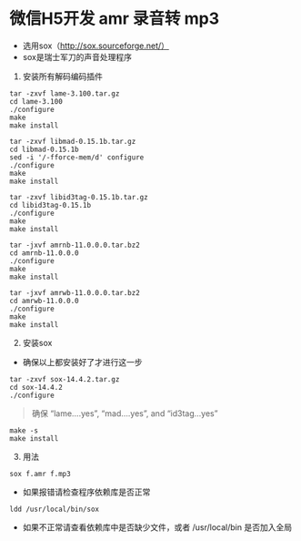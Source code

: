 # 微信H5开发 amr 录音转 mp3 

- 选用sox（http://sox.sourceforge.net/）
- sox是瑞士军刀的声音处理程序

1. 安装所有解码编码插件
```
tar -zxvf lame-3.100.tar.gz
cd lame-3.100
./configure
make
make install

tar -zxvf libmad-0.15.1b.tar.gz
cd libmad-0.15.1b
sed -i '/-fforce-mem/d' configure
./configure
make
make install

tar -zxvf libid3tag-0.15.1b.tar.gz
cd libid3tag-0.15.1b
./configure
make
make install

tar -jxvf amrnb-11.0.0.0.tar.bz2
cd amrnb-11.0.0.0
./configure
make
make install

tar -jxvf amrwb-11.0.0.0.tar.bz2
cd amrwb-11.0.0.0
./configure
make
make install
```

2. 安装sox
- 确保以上都安装好了才进行这一步

```
tar -zxvf sox-14.4.2.tar.gz
cd sox-14.4.2
./configure
```
> 确保 “lame….yes”, “mad….yes”, and “id3tag…yes”
```
make -s
make install
```

3. 用法
```
sox f.amr f.mp3
```
- 如果报错请检查程序依赖库是否正常
```
ldd /usr/local/bin/sox
```
- 如果不正常请查看依赖库中是否缺少文件，或者 /usr/local/bin 是否加入全局
